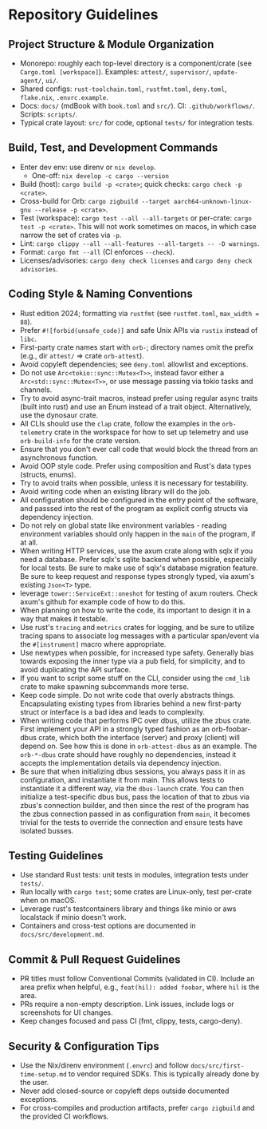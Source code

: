 # Repository Guidelines

## Project Structure & Module Organization
- Monorepo: roughly each top-level directory is a component/crate (see `Cargo.toml [workspace]`). Examples: `attest/`, `supervisor/`, `update-agent/`, `ui/`.
- Shared configs: `rust-toolchain.toml`, `rustfmt.toml`, `deny.toml`, `flake.nix`, `.envrc.example`.
- Docs: `docs/` (mdBook with `book.toml` and `src/`). CI: `.github/workflows/`. Scripts: `scripts/`.
- Typical crate layout: `src/` for code, optional `tests/` for integration tests.

## Build, Test, and Development Commands
- Enter dev env: use direnv or `nix develop`.
  - One-off: `nix develop -c cargo --version`
- Build (host): `cargo build -p <crate>`; quick checks: `cargo check -p <crate>`.
- Cross-build for Orb: `cargo zigbuild --target aarch64-unknown-linux-gnu --release -p <crate>`.
- Test (workspace): `cargo test --all --all-targets` or per-crate: `cargo test -p <crate>`. This will not work sometimes on macos, in which case narrow the set of crates via `-p`.
- Lint: `cargo clippy --all --all-features --all-targets -- -D warnings`.
- Format: `cargo fmt --all` (CI enforces `--check`).
- Licenses/advisories: `cargo deny check licenses` and `cargo deny check advisories`.

## Coding Style & Naming Conventions
- Rust edition 2024; formatting via `rustfmt` (see `rustfmt.toml`, `max_width = 88`).
- Prefer `#![forbid(unsafe_code)]` and safe Unix APIs via `rustix` instead of `libc`.
- First-party crate names start with `orb-`; directory names omit the prefix (e.g., dir `attest/` => crate `orb-attest`).
- Avoid copyleft dependencies; see `deny.toml` allowlist and exceptions.
- Do not use `Arc<tokio::sync::Mutex<T>>`, instead favor either a `Arc<std::sync::Mutex<T>>`, or use message passing via tokio tasks and channels.
- Try to avoid async-trait macros, instead prefer using regular async traits (built into rust) and use an Enum instead of a trait object. Alternatively, use the dynosaur crate.
- All CLIs should use the `clap` crate, follow the examples in the `orb-telemetry` crate in the workspace for how to set up telemetry and use `orb-build-info` for the crate version.
- Ensure that you don't ever call code that would block the thread from an asynchronous function.
- Avoid OOP style code. Prefer using composition and Rust's data types (structs, enums).
- Try to avoid traits when possible, unless it is necessary for testability.
- Avoid writing code when an existing library will do the job.
- All configuration should be configured in the entry point of the software, and passsed into the rest of the program as explicit config structs via dependency injection.
- Do not rely on global state like environment variables - reading environment variables should only happen in the `main` of the program, if at all.
- When writing HTTP services, use the axum crate along with sqlx if you need a database. Prefer sqlx's sqlite backend when possible, especially for local tests. Be sure to make use of sqlx's database migration feature. Be sure to keep request and response types strongly typed, via axum's existing `Json<T>` type.
- leverage `tower::ServiceExt::oneshot` for testing of axum routers. Check axum's github for example code of how to do this.
- When planning on how to write the code, its important to design it in a way that makes it testable.
- Use rust's `tracing` and `metrics` crates for logging, and be sure to utilize tracing spans to associate log messages with a particular span/event via the `#[instrument]` macro where appropriate.
- Use newtypes when possible, for increased type safety. Generally bias towards exposing the inner type via a pub field, for simplicity, and to avoid duplicating the API surface.
- If you want to script some stuff on the CLI, consider using the `cmd_lib` crate to make spawning subcommands more terse.
- Keep code simple. Do not write code that overly abstracts things. Encapsulating existing types from libraries behind a new first-party struct or interface is a bad idea and leads to complexity.
- When writing code that performs IPC over dbus, utilize the zbus crate. First implement your API in a strongly typed fashion as an orb-foobar-dbus crate, which both the interface (server) and proxy (client) will depend on. See how this is done in `orb-attest-dbus` as an example. The `orb-*-dbus` crate should have roughly no dependencies, instead it accepts the implementation details via dependency injection.
- Be sure that when initializing dbus sessions, you always pass it in as configuration, and instantiate it from main. This allows tests to instantiate it a different way, via the `dbus-launch` crate. You can then initialize a test-specific dbus bus, pass the location of that to zbus via zbus's connection builder, and then since the rest of the program has the zbus connection passed in as configuration from `main`, it becomes trivial for the tests to override the connection and ensure tests have isolated busses. 

## Testing Guidelines
- Use standard Rust tests: unit tests in modules, integration tests under `tests/`.
- Run locally with `cargo test`; some crates are Linux-only, test per-crate when on macOS.
- Leverage rust's testcontainers library and things like minio or aws localstack if minio doesn't work.
- Containers and cross-test options are documented in `docs/src/development.md`.

## Commit & Pull Request Guidelines
- PR titles must follow Conventional Commits (validated in CI). Include an area prefix when helpful, e.g., `feat(hil): added foobar`, where `hil` is the area.
- PRs require a non-empty description. Link issues, include logs or screenshots for UI changes.
- Keep changes focused and pass CI (fmt, clippy, tests, cargo-deny).

## Security & Configuration Tips
- Use the Nix/direnv environment (`.envrc`) and follow `docs/src/first-time-setup.md` to vendor required SDKs. This is typically already done by the user.
- Never add closed-source or copyleft deps outside documented exceptions.
- For cross-compiles and production artifacts, prefer `cargo zigbuild` and the provided CI workflows.

